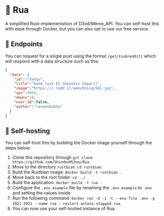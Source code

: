 # 🌃 Rua
A simplified Rust-implementation of D3vd/Meme_API. You can self-host this with ease through Docker, but you can also
opt to use our free service.

## 🌟 Endpoints
You can request for a single post using the format `/get/{subreddit}` which will respond
with a data structure such as this:
```json
{
  "data": {
    "id":"rfm7qv",
    "title":"Good luck EI [Genshin Impact]",
    "image":"https://i.redd.it/amkv5hicqc581.jpg",
    "ups":4054,
    "downs":0,
    "over_18":false,
    "author":"raveenbikha"
  }
}
```

## 🧱 Self-hosting
You can self-host this by building the Docker image yourself through the
steps below:
1. Clone this repository through `git clone https://github.com/ShindouMihou/Rua`
2. Move to the directory `rustbian`: `cd rustbian`.
3. Build the Rustbian image: `docker build -t rustbian .`
4. Move back to the root folder: `cd ../`
5. Build the application: `docker build -t rua .`
6. Configure the `.env.example` file by renaming the `.env.example` to `.env` and setting the values inside.
7. Run the following command: `docker run -d -i -t --env-file .env -p 3921:3921 --name rua --restart unless-stopped rua`.
8. You can now use your self-hosted instance of Rua.